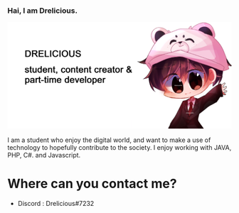 ### Hai, I am Drelicious.
![alt text](https://github.com/Drelicious/Drelicious/blob/main/me.png?raw=true)

I am a student who enjoy the digital world, and want to make a use of technology to hopefully contribute to the society. I enjoy working with JAVA, PHP, C#. and Javascript. 

# Where can you contact me?
- Discord : Drelicious#7232
<!--
**Drelicious/Drelicious** is a ✨ _special_ ✨ repository because its `README.md` (this file) appears on your GitHub profile.

Here are some ideas to get you started:

- 🔭 I’m currently working on ...
- 🌱 I’m currently learning ...
- 👯 I’m looking to collaborate on ...
- 🤔 I’m looking for help with ...
- 💬 Ask me about ...
- 📫 How to reach me: ...
- 😄 Pronouns: ...
- ⚡ Fun fact: ...
-->
